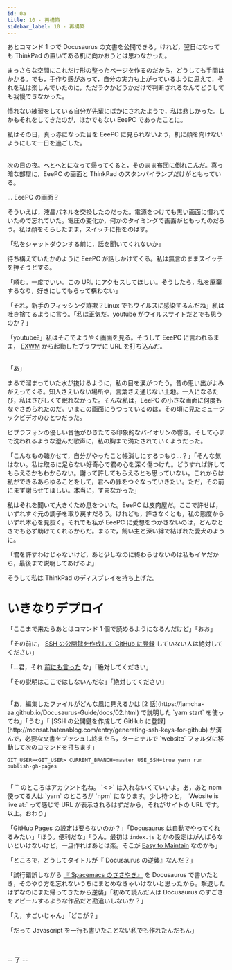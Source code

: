 ```yaml
---
id: 0a
title: 10 - 再構築
sidebar_label: 10 - 再構築
---
```


あとコマンド 1 つで Docusaurus の文書を公開できる。けれど，翌日になっても ThinkPad の置いてある机に向かおうとは思わなかった。

まっさらな空間にこれだけ形の整ったページを作るのだから，どうしても手間はかかる。でも，手作り感があって，自分の実力も上がっているように思えて，それを私は楽しんでいたのに，ただラクかどうかだけで判断されるなんてどうしても我慢できなかった。

慣れない練習をしている自分が先輩にばかにされたようで，私は悲しかった。しかもそれをしてきたのが，ほかでもない EeePC であったことに。

私はその日，真っ赤になった目を EeePC に見られないよう，机に顔を向けないようにして一日を過ごした。

<br>
次の日の夜。へとへとになって帰ってくると，そのまま布団に倒れこんだ。真っ暗な部屋に，EeePC の画面と ThinkPad のスタンバイランプだけがともっている。

… EeePC の画面？

そういえば，液晶パネルを交換したのだった。電源をつけても黒い画面に慣れていたので忘れていた。電圧の変化か，何かのタイミングで画面がともったのだろう。私は顔をそらしたまま，スイッチに指をのばす。

「私をシャットダウンする前に，話を聞いてくれないか」

待ち構えていたかのように EeePC が話しかけてくる。私は無言のままスイッチを押そうとする。

「頼む。一度でいい。この URL にアクセスしてほしい。そうしたら，私を廃棄するなり，好きにしてもらって構わない」

「それ，新手のフィッシング詐欺？Linux でもウイルスに感染するんだね」私は吐き捨てるように言う。「私は正気だ。youtube がウイルスサイトだとでも思うのか？」

「youtube?」私はそこでようやく画面を見る。そうして EeePC に言われるまま， [EXWM](https://github.com/ch11ng/exwm/) から起動したブラウザに URL を打ち込んだ。

<br>
「あ」

まるで溜まっていた水が抜けるように，私の目を涙がつたう。昔の思い出がよみがえってくる。知人さえいない場所や，言葉さえ通じない土地。一人になるたび，私はさびしくて眠れなかった。そんな私は，EeePC の小さな画面に何度もなぐさめられたのだ。いまこの画面にうつっているのは，その頃に見たミュージックビデオのひとつだった。

ビブラフォンの優しい音色がひきたてる印象的なバイオリンの響き。そして心まで洗われるような澄んだ歌声に，私の胸まで満たされていくようだった。

「こんなもの聴かせて，自分がやったこと帳消しにするつもり…？」「そんな気はない。私は取るに足らない好奇心で君の心を深く傷つけた。どうすれば許してもらえるかもわからない。謝って許してもらえるとも思っていない。これからは私ができるあらゆることをして，君への罪をつぐなっていきたい。ただ，その前にまず謝らせてほしい。本当に，すまなかった」

私はそれを聞いて大きくため息をついた。EeePC は皮肉屋だ。ここで許せば，いずれすぐ元の調子を取り戻すだろう。けれども，許さなくとも，私の態度からいずれ本心を見抜く。それでも私が EeePC に愛想をつかさないのは，どんなときでも必ず助けてくれるからだ。まるで，飼い主と深い絆で結ばれた愛犬のように。

「君を許すわけじゃないけど，あと少しなのに終わらせないのは私もイヤだから，最後まで説明してあげるよ」

そうして私は ThinkPad のディスプレイを持ち上げた。


# いきなりデプロイ

「ここまで来たらあとはコマンド 1 個で読めるようになるんだけど」「おお」

「その前に， [SSH の公開鍵を作成して GitHub に登録](http://monsat.hatenablog.com/entry/generating-ssh-keys-for-github) していない人は絶対してください」

「…君，それ [前にも言った](https://jamcha-aa.github.io/Gitbook-Guide/01.html) な」「絶対してください」

「その説明はここではしないんだな」「絶対してください」

<br>
「あ，編集したファイルがどんな風に見えるかは [2 話](https://jamcha-aa.github.io/Docusaurus-Guide/docs/02.html) で説明した `yarn start` を使ってね」「うむ」「 [SSH の公開鍵を作成して GitHub に登録](http://monsat.hatenablog.com/entry/generating-ssh-keys-for-github) が済んで，必要な文書をプッシュし終えたら，ターミナルで `website` フォルダに移動して次のコマンドを打ちます」

    GIT_USER=<GIT_USER> CURRENT_BRANCH=master USE_SSH=true yarn run publish-gh-pages

<br>
「 `<GIT_USER>` のところはアカウント名ね。 `< >` は入れないくていいよ。あ，あと npm 使ってる人は `yarn` のところが `npm` になります。少し待つと， `Website is live at:` って感じで URL が表示されるはずだから，それがサイトの URL です。以上。おわり」

「GitHub Pages の設定は要らないのか？」「Docusaurus は自動でやってくれるみたい」「ほう。便利だな」「うん。最初は `index.js` とかの設定はがんばらないといけないけど，一旦作ればあとは楽。そこが [Easy to Maintain](https://docusaurus.io/) なのかも」

「ところで，どうしてタイトルが『 Docusaurus の逆襲』なんだ？」

「試行錯誤しながら [『 Spacemacs のささやき』](https://jamcha-aa.github.io/Spacemacs-Guide/) を Docusaurus で書いたとき，そのやり方を忘れないうちにまとめなきゃいけないと思ったから。撃退したはずなのにまた帰ってきたから逆襲」「初めて読んだ人は Docusaurus のすごさをアピールするような作品だと勘違いしないか？」

「え，すごいじゃん」「どこが？」

「だって Javascript を一行も書いたことない私でも作れたんだもん」

<br>
<br>
-- 了 --

